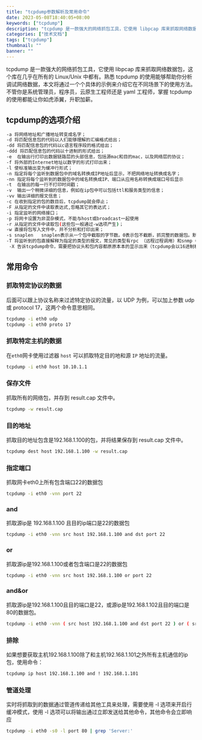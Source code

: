 ```yaml
---
title: "tcpdump参数解析及常用命令"
date: 2023-05-08T18:40:05+08:00
keywords: ["tcpdump"]
description: "tcpdump 是一款强大的网络抓包工具，它使用 libpcap 库来抓取网络数据包，这个库在几乎在所有的 Linux/Unix 中都有。熟悉 tcpdump 的使用能够帮助你分析调试网络数据，本文将通过一个个具体的示例来介绍..."
categories: ["技术文档"]
tags: ["tcpdump"]
thumbnail: ""
banner: ""
---
```


tcpdump 是一款强大的网络抓包工具，它使用 libpcap 库来抓取网络数据包，这个库在几乎在所有的 Linux/Unix 中都有。熟悉 tcpdump 的使用能够帮助你分析调试网络数据，本文将通过一个个具体的示例来介绍它在不同场景下的使用方法。不管你是系统管理员，程序员，云原生工程师还是 yaml 工程师，掌握 tcpdump 的使用都能让你如虎添翼，升职加薪。
## tcpdump的选项介绍
```bash
-a 将网络地址和广播地址转变成名字；
-d 将匹配信息包的代码以人们能够理解的汇编格式给出；
-dd 将匹配信息包的代码以c语言程序段的格式给出；
-ddd 将匹配信息包的代码以十进制的形式给出；
-e  在输出行打印出数据链路层的头部信息，包括源mac和目的mac，以及网络层的协议；
-f 将外部的Internet地址以数字的形式打印出来；
-l 使标准输出变为缓冲行形式；
-n 指定将每个监听到数据包中的域名转换成IP地址后显示，不把网络地址转换成名字；
-nn 指定将每个监听到的数据包中的域名转换成IP、端口从应用名称转换成端口号后显示
-t  在输出的每一行不打印时间戳；
-v  输出一个稍微详细的信息，例如在ip包中可以包括ttl和服务类型的信息；
-vv 输出详细的报文信息；
-c 在收到指定的包的数目后，tcpdump就会停止；
-F 从指定的文件中读取表达式,忽略其它的表达式；
-i 指定监听的网络接口；
-p 将网卡设置为非混杂模式，不能与host或broadcast一起使用
-r 从指定的文件中读取包(这些包一般通过-w选项产生)；
-w 直接将包写入文件中，并不分析和打印出来；
-s snaplen   snaplen表示从一个包中截取的字节数。0表示包不截断，抓完整的数据包。默认的话 tcpdump 只显示部分数据包,默认68字节。
-T 将监听到的包直接解释为指定的类型的报文，常见的类型有rpc （远程过程调用）和snmp（简单网络管理协议；）
 -X 告诉tcpdump命令，需要把协议头和包内容都原原本本的显示出来（tcpdump会以16进制和ASCII的形式显示），这在进行协议分析时 是绝对的利器。
```
## 常用命令
### 抓取特定协议的数据
后面可以跟上协议名称来过滤特定协议的流量，以 UDP 为例，可以加上参数 udp 或 protocol 17，这两个命令意思相同。
```bash
tcpdump -i eth0 udp
tcpdump -i eth0 proto 17
```
### 抓取特定主机的数据
在`eth0`网卡使用过滤器 `host` 可以抓取特定目的地和源 `IP` 地址的流量。
```bash
tcpdump -i eth0 host 10.10.1.1
```
### 保存文件
抓取所有的网络包，并存到 result.cap 文件中。
```bash
tcpdump -w result.cap
```
### 目的地址
抓取目的地址包含是192.168.1.100的包，并将结果保存到 result.cap 文件中。
```bash
tcpdump dest host 192.168.1.100 -w result.cap
```
### 指定端口
抓取网卡eth0上所有包含端口22的数据包
```bash
tcpdump -i eth0 -vnn port 22
```
### and
抓取源ip是 192.168.1.100 且目的ip端口是22的数据包
```bash
tcpdump -i eth0 -vnn src host 192.168.1.100 and dst port 22
```

### or
抓取源ip是192.168.1.100或者包含端口是22的数据包
```bash
tcpdump -i eth0 -vnn src host 192.168.1.100 or port 22
```

### and&or
抓取源ip是192.168.1.100且目的端口是22，或源ip是192.168.1.102且目的端口是80的数据包。
```bash
tcpdump -i eth0 -vnn ( src host 192.168.1.100 and dst port 22 ) or ( src host 192.168.1.102 and dst port 80 )
```

### 排除
如果想要获取主机192.168.1.100除了和主机192.168.1.101之外所有主机通信的ip包，使用命令：
```bash
tcpdump ip host 192.168.1.100 and ! 192.168.1.101
```

### 管道处理
实时将抓取到的数据通过管道传递给其他工具来处理，需要使用 -l 选项来开启行缓冲模式，使用 -l 选项可以将输出通过立即发送给其他命令，其他命令会立即响应
```bash 
tcpdump -i eth0 -s0 -l port 80 | grep 'Server:'
```